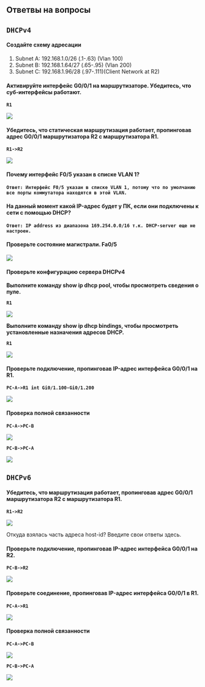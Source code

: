 ## Ответвы на вопросы ##

## **`DHCPv4`** ##

#### Создайте схему адресации ####

1. Subnet A: 192.168.1.0/26 (.1-.63) (Vlan 100)
2. Subnet B: 192.168.1.64/27 (.65-.95) (Vlan 200)
3. Subnet C: 192.168.1.96/28 (.97-.111)(Client Network at R2)

#### Активируйте интерфейс G0/0/1 на маршрутизаторе. Убедитесь, что суб-интерфейсы работают. ####

**`R1`**

![](https://github.com/gerasev1992/otus_NEP_24-25/blob/main/labs/lab004/img/lab004_sub_int.png)

#### Убедитесь, что статическая маршрутизация работает, пропинговав адрес G0/0/1 маршрутизатора R2 с маршрутизатора R1. ####

**`R1->R2`**

![](https://github.com/gerasev1992/otus_NEP_24-25/blob/main/labs/lab004/img/lab004_ping_R2.png)

#### Почему интерфейс F0/5 указан в списке VLAN 1? ####

**`Ответ: Интерфейс F0/5 указан в списке VLAN 1, потому что по умолчанию все порты коммутатора находятся в этой VLAN.`**

#### На данный момент какой IP-адрес будет у ПК, если они подключены к сети с помощью DHCP? ####

**`Ответ: IP address из диапазона 169.254.0.0/16 т.к. DHCP-server еще не настроен.`**

#### Проверьте состояние магистрали. Fa0/5 ####

![](https://github.com/gerasev1992/otus_NEP_24-25/blob/main/labs/lab004/img/lab004_fa0.5.png)

#### Проверьте конфигурацию сервера DHCPv4 ####

**Выполните команду show ip dhcp pool, чтобы просмотреть сведения о пуле.**

**`R1`**

![](https://github.com/gerasev1992/otus_NEP_24-25/blob/main/labs/lab004/img/lab004_dhcp_pool.png)

**Выполните команду show ip dhcp bindings, чтобы просмотреть установленные назначения адресов DHCP.**

**`R1`**

![](https://github.com/gerasev1992/otus_NEP_24-25/blob/main/labs/lab004/img/lab004_dhcp_binding.png)

#### Проверьте подключение, пропинговав IP-адрес интерфейса G0/0/1 на R1. ####

**`PC-A->R1 int Gi0/1.100-Gi0/1.200`**

![](https://github.com/gerasev1992/otus_NEP_24-25/blob/main/labs/lab004/img/lab004_ping_R1_gig0.1_pcA.png)

#### Проверка полной связанности ####

**`PC-A->PC-B`**

![](https://github.com/gerasev1992/otus_NEP_24-25/blob/main/labs/lab004/img/lab004_tracert_PCA-PCB.png)

**`PC-B->PC-A`**

![](https://github.com/gerasev1992/otus_NEP_24-25/blob/main/labs/lab004/img/lab004_tracert_PCB-PCA.png)

## **`DHCPv6`** ##

#### Убедитесь, что маршрутизация работает, пропинговав адрес G0/0/1 маршрутизатора R2 с маршрутизатора R1. ####

**`R1->R2`**

 ![](https://github.com/gerasev1992/otus_NEP_24-25/blob/main/labs/lab004/img/lab004_dhcpv6_R1-R2.png)

Откуда взялась часть адреса host-id?
Введите свои ответы здесь.

 #### Проверьте подключение, пропинговав IP-адрес интерфейса G0/0/1 на R2. ####

 **`PC-B->R2`**

 ![](https://github.com/gerasev1992/otus_NEP_24-25/blob/main/labs/lab004/img/lab004_dhcpv6_ping_PCB-R2_gig0.1.png)

 #### Проверьте соединение, пропинговав IP-адрес интерфейса G0/0/1 в R1. ####

 **`PC-A->R1`**

![](https://github.com/gerasev1992/otus_NEP_24-25/blob/main/labs/lab004/img/lab004_dhcpv6_ping_PCA-R1_gig0.1.png)

#### Проверка полной связанности ####

**`PC-A->PC-B`**

![](https://github.com/gerasev1992/otus_NEP_24-25/blob/main/labs/lab004/img/lab004_dhcpv6_tracert_PCA-PCB.png)

**`PC-B->PC-A`**

![](https://github.com/gerasev1992/otus_NEP_24-25/blob/main/labs/lab004/img/lab004_dhcpv6_tracert_PCB-PCA.png)
 
